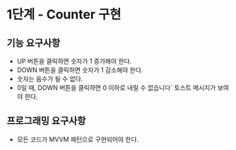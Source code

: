 # 1단계 - Counter 구현
## 기능 요구사항
- UP 버튼을 클릭하면 숫자가 1 증가해야 한다.
- DOWN 버튼을 클릭하면 숫자가 1 감소해야 한다.
- 숫자는 음수가 될 수 없다.
- 0일 때, DOWN 버튼을 클릭하면 0 이하로 내릴 수 없습니다` 토스트 메시지가 보여야 한다.
## 프로그래밍 요구사항
- 모든 코드가 MVVM 패턴으로 구현되어야 한다.